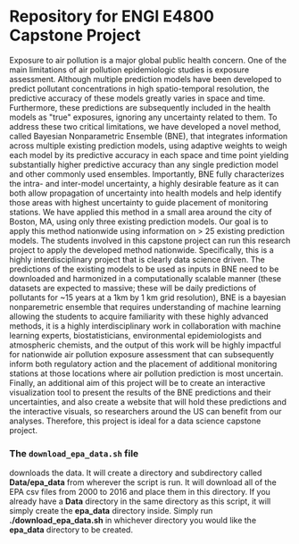 # Repository for ENGI E4800 Capstone Project

Exposure to air pollution is a major global public health concern. One of the main limitations of air pollution epidemiologic studies is exposure assessment. Although multiple prediction models have been developed to predict pollutant concentrations in high spatio-temporal resolution, the predictive accuracy of these models greatly varies in space and time. Furthermore, these predictions are subsequently included in the health models as "true" exposures, ignoring any uncertainty related to them. To address these two critical limitations, we have developed a novel method, called Bayesian Nonparametric Ensemble (BNE), that integrates information across multiple existing prediction models, using adaptive weights to weigh each model by its predictive accuracy in each space and time point yielding substantially higher predictive accuracy than any single prediction model and other commonly used ensembles. Importantly, BNE fully characterizes the intra- and inter-model uncertainty, a highly desirable feature as it can both allow propagation of uncertainty into health models and help identify those areas with highest uncertainty to guide placement of monitoring stations. We have applied this method in a small area around the city of Boston, MA, using only three existing prediction models. Our goal is to apply this method nationwide using information on > 25 existing prediction models. The students involved in this capstone project can run this research project to apply the developed method nationwide. Specifically, this is a highly interdisciplinary project that is clearly data science driven. The predictions of the existing models to be used as inputs in BNE need to be downloaded and harmonized in a computationally scalable manner (these datasets are expected to massive; these will be daily predictions of pollutants for ~15 years at a 1km by 1 km grid resolution), BNE is a bayesian nonparemetric ensemble that requires understanding of machine learning allowing the students to acquire familiarity with these highly advanced methods, it is a highly interdisciplinary work in collaboration with machine learning experts, biostatisticians, environmental epidemiologists and atmospheric chemists, and the output of this work will be highly impactful for nationwide air pollution exposure assessment that can subsequently inform both regulatory action and the placement of additional monitoring stations at those locations where air pollution prediction is most uncertain. Finally, an additional aim of this project will be to create an interactive visualization tool to present the results of the BNE predictions and their uncertainties, and also create a website that will hold these predictions and the interactive visuals, so researchers around the US can benefit from our analyses. Therefore, this project is ideal for a data science capstone project.

### The `download_epa_data.sh` file

downloads the data. It will create a directory and subdirectory called **Data/epa_data** from wherever the script is run. It will download all of the EPA csv files from 2000 to 2016 and place them in this directory. If you already have a **Data** directory in the same directory as this script, it will simply create the **epa_data** directory inside.
Simply run **./download_epa_data.sh** in whichever directory you would like the **epa_data** directory to be created.
